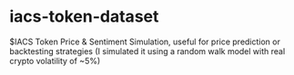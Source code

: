 # iacs-token-dataset
$IACS Token Price &amp; Sentiment Simulation, useful for price prediction or backtesting strategies (I simulated it using a random walk model with real crypto volatility of ~5%)
